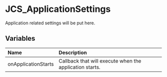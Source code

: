 # JCS_ApplicationSettings

Application related settings will be put here.

## Variables

| Name | Description |
|:---|:---|
| onApplicationStarts | Callback that will execute when the application starts. |
